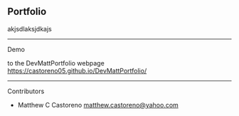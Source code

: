 ## Portfolio

akjsdlaksjdkajs

---

Demo 

to the DevMattPortfolio webpage https://castoreno05.github.io/DevMattPortfolio/

---

Contributors

- Matthew C Castoreno <matthew.castoreno@yahoo.com>
